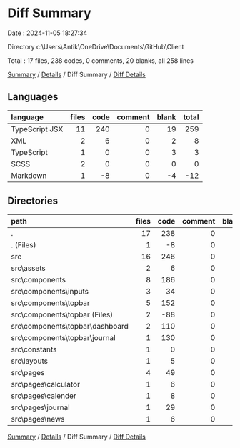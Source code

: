 # Diff Summary

Date : 2024-11-05 18:27:34

Directory c:\\Users\\Antik\\OneDrive\\Documents\\GitHub\\Client

Total : 17 files,  238 codes, 0 comments, 20 blanks, all 258 lines

[Summary](results.md) / [Details](details.md) / Diff Summary / [Diff Details](diff-details.md)

## Languages
| language | files | code | comment | blank | total |
| :--- | ---: | ---: | ---: | ---: | ---: |
| TypeScript JSX | 11 | 240 | 0 | 19 | 259 |
| XML | 2 | 6 | 0 | 2 | 8 |
| TypeScript | 1 | 0 | 0 | 3 | 3 |
| SCSS | 2 | 0 | 0 | 0 | 0 |
| Markdown | 1 | -8 | 0 | -4 | -12 |

## Directories
| path | files | code | comment | blank | total |
| :--- | ---: | ---: | ---: | ---: | ---: |
| . | 17 | 238 | 0 | 20 | 258 |
| . (Files) | 1 | -8 | 0 | -4 | -12 |
| src | 16 | 246 | 0 | 24 | 270 |
| src\\assets | 2 | 6 | 0 | 2 | 8 |
| src\\components | 8 | 186 | 0 | 16 | 202 |
| src\\components\\inputs | 3 | 34 | 0 | 4 | 38 |
| src\\components\\topbar | 5 | 152 | 0 | 12 | 164 |
| src\\components\\topbar (Files) | 2 | -88 | 0 | -5 | -93 |
| src\\components\\topbar\\dashboard | 2 | 110 | 0 | 12 | 122 |
| src\\components\\topbar\\journal | 1 | 130 | 0 | 5 | 135 |
| src\\constants | 1 | 0 | 0 | 3 | 3 |
| src\\layouts | 1 | 5 | 0 | 4 | 9 |
| src\\pages | 4 | 49 | 0 | -1 | 48 |
| src\\pages\\calculator | 1 | 6 | 0 | -1 | 5 |
| src\\pages\\calender | 1 | 8 | 0 | 1 | 9 |
| src\\pages\\journal | 1 | 29 | 0 | 0 | 29 |
| src\\pages\\news | 1 | 6 | 0 | -1 | 5 |

[Summary](results.md) / [Details](details.md) / Diff Summary / [Diff Details](diff-details.md)